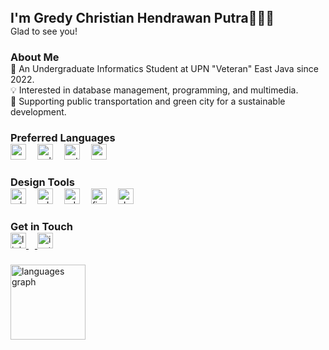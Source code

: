 <h2 align="left" style="margin: 0; padding: 0;" font-style="italic">I'm Gredy Christian Hendrawan Putra🙋🏽‍♂️</h2>
<p align="left" style="margin: 0; padding: 0;">Glad to see you!</p>

###

<h3 align="left" style="margin: 0; padding: 0;">About Me</h3>
<p align="left" style="margin: 0; padding: 0;">📑 An Undergraduate Informatics Student at UPN "Veteran" East Java since 2022.<br>💡 Interested in database management, programming, and multimedia.<br>🍃 Supporting public transportation and green city for a sustainable development.</p>

###

<h3 align="left" style="margin: 0; padding: 0;">Preferred Languages</h3>
<div align="left" style="margin: 0; padding: 0;">
  <img src="https://skillicons.dev/icons?i=c" height="25" alt="c logo"  />
  <img width="10" />
  <img src="https://skillicons.dev/icons?i=cpp" height="25" alt="cplusplus logo"  />
  <img width="10" />
  <img src="https://skillicons.dev/icons?i=py" height="25" alt="python logo"  />
  <img width="10" />
  <img src="https://skillicons.dev/icons?i=mysql" height="25" alt="mysql logo"  />
</div>

###

<h3 align="left" style="margin: 0; padding: 0;">Design Tools</h3>
<div align="left" style="margin: 0; padding: 0;">
  <img src="https://skillicons.dev/icons?i=ps" height="25" alt="adobephotoshop logo"  />
  <img width="10" />
  <img src="https://skillicons.dev/icons?i=ai" height="25" alt="adobeillustrator logo"  />
  <img width="10" />
  <img src="https://cdn.simpleicons.org/adobepremierepro/9999FF" height="25" alt="adobepremierepro logo"  />
  <img width="10" />
  <img src="https://skillicons.dev/icons?i=figma" height="25" alt="figma logo"  />
  <img width="10" />
  <img src="https://skillicons.dev/icons?i=sketchup" height="25" alt="sketch logo"  />
</div>

###

<h3 align="left" style="margin: 0; padding: 0;">Get in Touch</h3>
<div align="left" style="margin: 0; padding: 0;">
  <a href="https://www.linkedin.com/in/gredychristian/" target="_blank" rel="noreferrer"><img src="https://img.shields.io/badge/LinkedIn-0A66C2?logo=linkedin&logoColor=white&style=for-the-badge" height="25" alt="linkedin logo"  />
  <img width="10" />
  <a href="https://www.instagram.com/gredychristian_/" target="_blank" rel="noreferrer"><img src="https://img.shields.io/badge/Instagram-E4405F?logo=instagram&logoColor=white&style=for-the-badge" height="25" alt="instagram logo"  />
</div>

###

<div align="left">
  <img src="https://github-readme-stats.vercel.app/api/top-langs?username=gredychristian&locale=en&hide_title=false&layout=compact&card_width=320&langs_count=5&theme=dark&hide_border=false&order=2" height="120" alt="languages graph"  />
</div>
